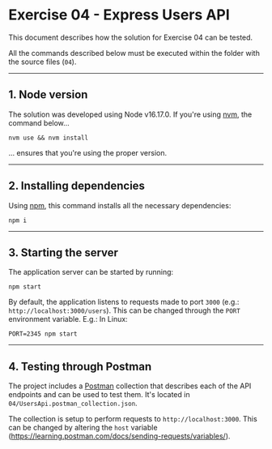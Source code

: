 # Exercise 04 - Express Users API

This document describes how the solution for Exercise 04 can be tested.

All the commands described below must be executed within the folder with the source files (`04`).

----

## 1. Node version

The solution was developed using Node v16.17.0. If you're using [nvm](https://github.com/nvm-sh/nvm), the command below...

```
nvm use && nvm install
```
... ensures that you're using the proper version.

----
## 2. Installing dependencies

Using [npm](https://www.npmjs.com/), this command installs all the necessary dependencies:
```
npm i
```
----
## 3. Starting the server

The application server can be started by running:
```
npm start
```
By default, the application listens to requests made to port `3000` (e.g.: `http://localhost:3000/users`). This can be changed through the `PORT` environment variable. E.g.: In Linux:
```
PORT=2345 npm start
```
----
## 4. Testing through Postman

The project includes a [Postman](https://www.postman.com/) collection that describes each of the API endpoints and can be used to test them. It's located in `04/UsersApi.postman_collection.json`.

The collection is setup to perform requests to `http://localhost:3000`. This can be changed by altering the `host` variable (https://learning.postman.com/docs/sending-requests/variables/).